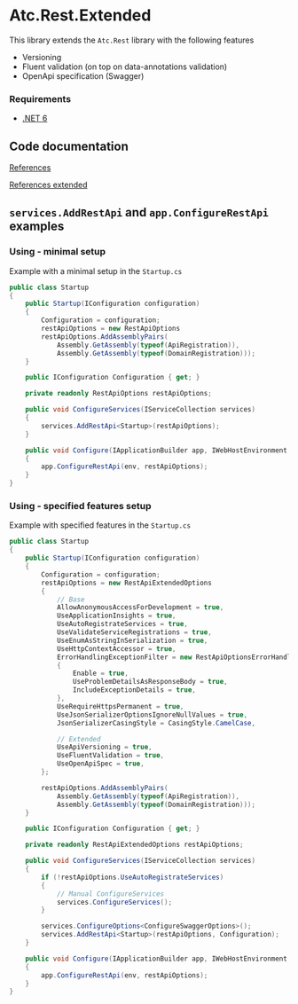 # Atc.Rest.Extended

This library extends the `Atc.Rest` library with the following features

- Versioning
- Fluent validation (on top on data-annotations validation)
- OpenApi specification (Swagger)

### Requirements

* [.NET 6](https://dotnet.microsoft.com/en-us/download/dotnet/6.0)

## Code documentation

[References](dhttps://github.com/atc-net/atc/blob/main/docs/CodeDoc/Atc.Rest.Extended/Index.md)

[References extended](https://github.com/atc-net/atc/blob/main/docs/CodeDoc/Atc.Rest.Extended/IndexExtended.md)

## `services.AddRestApi` and `app.ConfigureRestApi` examples

### Using - minimal setup

Example with a minimal setup in the `Startup.cs`

```csharp
public class Startup
{
    public Startup(IConfiguration configuration)
    {
        Configuration = configuration;
        restApiOptions = new RestApiOptions
        restApiOptions.AddAssemblyPairs(
            Assembly.GetAssembly(typeof(ApiRegistration)),
            Assembly.GetAssembly(typeof(DomainRegistration)));
    }

    public IConfiguration Configuration { get; }

    private readonly RestApiOptions restApiOptions;

    public void ConfigureServices(IServiceCollection services)
    {
        services.AddRestApi<Startup>(restApiOptions);
    }

    public void Configure(IApplicationBuilder app, IWebHostEnvironment env)
    {
        app.ConfigureRestApi(env, restApiOptions);
    }
}
```

### Using - specified features setup

Example with specified features in the `Startup.cs`

```csharp
public class Startup
{
    public Startup(IConfiguration configuration)
    {
        Configuration = configuration;
        restApiOptions = new RestApiExtendedOptions
        {
            // Base
            AllowAnonymousAccessForDevelopment = true,
            UseApplicationInsights = true,
            UseAutoRegistrateServices = true,
            UseValidateServiceRegistrations = true,
            UseEnumAsStringInSerialization = true,
            UseHttpContextAccessor = true,
            ErrorHandlingExceptionFilter = new RestApiOptionsErrorHandlingExceptionFilter
            {
                Enable = true,
                UseProblemDetailsAsResponseBody = true,
                IncludeExceptionDetails = true,
            },
            UseRequireHttpsPermanent = true,
            UseJsonSerializerOptionsIgnoreNullValues = true,
            JsonSerializerCasingStyle = CasingStyle.CamelCase,

            // Extended
            UseApiVersioning = true,
            UseFluentValidation = true,
            UseOpenApiSpec = true,
        };

        restApiOptions.AddAssemblyPairs(
            Assembly.GetAssembly(typeof(ApiRegistration)),
            Assembly.GetAssembly(typeof(DomainRegistration)));
    }

    public IConfiguration Configuration { get; }

    private readonly RestApiExtendedOptions restApiOptions;

    public void ConfigureServices(IServiceCollection services)
    {
        if (!restApiOptions.UseAutoRegistrateServices)
        {
            // Manual ConfigureServices
            services.ConfigureServices();
        }

        services.ConfigureOptions<ConfigureSwaggerOptions>();
        services.AddRestApi<Startup>(restApiOptions, Configuration);
    }

    public void Configure(IApplicationBuilder app, IWebHostEnvironment env)
    {
        app.ConfigureRestApi(env, restApiOptions);
    }
}
```
